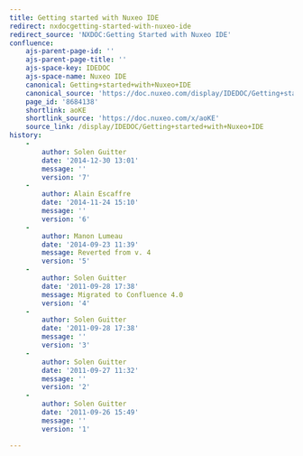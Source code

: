 ```yaml
---
title: Getting started with Nuxeo IDE
redirect: nxdocgetting-started-with-nuxeo-ide
redirect_source: 'NXDOC:Getting Started with Nuxeo IDE'
confluence:
    ajs-parent-page-id: ''
    ajs-parent-page-title: ''
    ajs-space-key: IDEDOC
    ajs-space-name: Nuxeo IDE
    canonical: Getting+started+with+Nuxeo+IDE
    canonical_source: 'https://doc.nuxeo.com/display/IDEDOC/Getting+started+with+Nuxeo+IDE'
    page_id: '8684138'
    shortlink: aoKE
    shortlink_source: 'https://doc.nuxeo.com/x/aoKE'
    source_link: /display/IDEDOC/Getting+started+with+Nuxeo+IDE
history:
    - 
        author: Solen Guitter
        date: '2014-12-30 13:01'
        message: ''
        version: '7'
    - 
        author: Alain Escaffre
        date: '2014-11-24 15:10'
        message: ''
        version: '6'
    - 
        author: Manon Lumeau
        date: '2014-09-23 11:39'
        message: Reverted from v. 4
        version: '5'
    - 
        author: Solen Guitter
        date: '2011-09-28 17:38'
        message: Migrated to Confluence 4.0
        version: '4'
    - 
        author: Solen Guitter
        date: '2011-09-28 17:38'
        message: ''
        version: '3'
    - 
        author: Solen Guitter
        date: '2011-09-27 11:32'
        message: ''
        version: '2'
    - 
        author: Solen Guitter
        date: '2011-09-26 15:49'
        message: ''
        version: '1'

---
```

